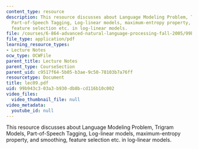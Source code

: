 ```yaml
---
content_type: resource
description: This resource discusses about Language Modeling Problem, Trigram Models,
  Part-of-Speech Tagging, Log-linear models, maximum-entropy property, and smoothing,
  feature selection etc. in log-linear models.
file: /courses/6-864-advanced-natural-language-processing-fall-2005/99b943c303a3b930db8bcd116b10c002_lec09.pdf
file_type: application/pdf
learning_resource_types:
- Lecture Notes
ocw_type: OCWFile
parent_title: Lecture Notes
parent_type: CourseSection
parent_uid: c9517f64-5b05-b3ae-9c50-78103b7a76ff
resourcetype: Document
title: lec09.pdf
uid: 99b943c3-03a3-b930-db8b-cd116b10c002
video_files:
  video_thumbnail_file: null
video_metadata:
  youtube_id: null
---
```

This resource discusses about Language Modeling Problem, Trigram Models, Part-of-Speech Tagging, Log-linear models, maximum-entropy property, and smoothing, feature selection etc. in log-linear models.

